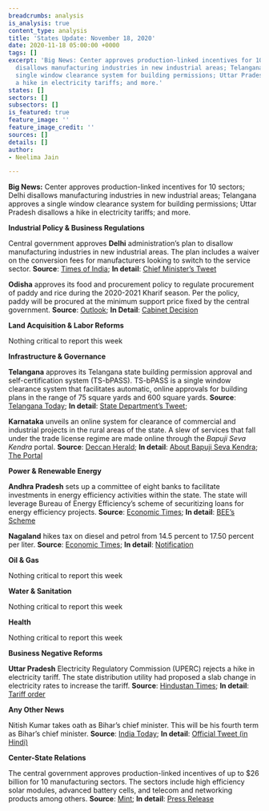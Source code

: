 ```yaml
---
breadcrumbs: analysis
is_analysis: true
content_type: analysis
title: 'States Update: November 18, 2020'
date: 2020-11-18 05:00:00 +0000
tags: []
excerpt: 'Big News: Center approves production-linked incentives for 10 sectors; Delhi
  disallows manufacturing industries in new industrial areas; Telangana approves a
  single window clearance system for building permissions; Uttar Pradesh disallows
  a hike in electricity tariffs; and more.'
states: []
sectors: []
subsectors: []
is_featured: true
feature_image: ''
feature_image_credit: ''
sources: []
details: []
author:
- Neelima Jain

---
```

**Big News:** Center approves production-linked incentives for 10 sectors; Delhi disallows manufacturing industries in new industrial areas; Telangana approves a single window clearance system for building permissions; Uttar Pradesh disallows a hike in electricity tariffs; and more.

**Industrial Policy & Business Regulations**

Central government approves **Delhi** administration’s plan to disallow manufacturing industries in new industrial areas. The plan includes a waiver on the conversion fees for manufacturers looking to switch to the service sector. **Source**: [Times of India](https://timesofindia.indiatimes.com/city/delhi/no-conversion-fee-for-any-old-industry-for-service-shift/articleshow/79159517.cms); **In detail**: [Chief Minister’s Tweet](https://twitter.com/ArvindKejriwal/status/1323245385314299905)

**Odisha** approves its food and procurement policy to regulate procurement of paddy and rice during the 2020-2021 Kharif season. Per the policy, paddy will be procured at the minimum support price fixed by the central government. **Source**: [Outlook](https://www.outlookindia.com/newsscroll/odisha-govt-approves-food--procurement-policy-for-kharif-marketing-season-20202021/1975304); **In Detail**: [Cabinet Decision](https://cabinet.odisha.gov.in/UploadedDOC/11032_MEDIA_5.PDF)

**Land Acquisition & Labor Reforms**

Nothing critical to report this week

**Infrastructure & Governance**

**Telangana** approves its Telangana state building permission approval and self-certification system (TS-bPASS). TS-bPASS is a single window clearance system that facilitates automatic, online approvals for building plans in the range of 75 square yards and 600 square yards. **Source**: [Telangana Today](https://telanganatoday.com/ts-bpass-a-new-benchmark); **In detail**: [State Department’s Tweet](https://twitter.com/KTRTRS/status/1328190989891031040?s=20);

**Karnataka** unveils an online system for clearance of commercial and industrial projects in the rural areas of the state. A slew of services that fall under the trade license regime are made online through the _Bapuji Seva Kendra_ portal. **Source**: [Deccan Herald](https://www.deccanherald.com/state/karnataka-goes-online-with-business-approvals-in-rural-areas-914508.html); **In detail**: [About Bapuji Seva Kendra](https://bsk.karnataka.gov.in/Images/BSK%20detailed%20User%20Manual%20User.pdf); [The Portal](https://bsk.karnataka.gov.in/)

**Power & Renewable Energy**

**Andhra Pradesh** sets up a committee of eight banks to facilitate investments in energy efficiency activities within the state. The state will leverage Bureau of Energy Efficiency’s scheme of securitizing loans for energy efficiency projects. **Source**: [Economic Times](https://energy.economictimes.indiatimes.com/news/power/andhra-pradesh-panel-set-up-to-aid-energy-efficiency-projects/79240492); **In detail**: [BEE’s Scheme](https://beeindia.gov.in/sites/default/files/PRGFEE_0.pdf)

**Nagaland** hikes tax on diesel and petrol from 14.5 percent to 17.50 percent per liter. **Source**: [Economic Times](https://energy.economictimes.indiatimes.com/news/oil-and-gas/tax-on-fuels-hiked-in-nagaland/79202597); **In detail**: [Notification](http://nagalandtax.nic.in/docs/Notification/Act/Issued%20by%20Finance%20Department/Petroleum/2020/Petro%20rate.jpg)

**Oil & Gas**

Nothing critical to report this week

**Water & Sanitation**

Nothing critical to report this week

**Health**

Nothing critical to report this week

**Business Negative Reforms**

**Uttar Pradesh** Electricity Regulatory Commission (UPERC) rejects a hike in electricity tariff. The state distribution utility had proposed a slab change in electricity rates to increase the tariff. **Source**: [Hindustan Times](https://www.hindustantimes.com/lucknow/diwali-cheer-no-power-tarrif-hike-slabs-unchanged-in-uttar-pradesh/story-HZKyRMNnMhV0Anp3KHagIJ.html); **In detail**: [Tariff order](https://www.uperc.org/App_File/TariffOrderUPStateDiscomsDigitallySigned-pdf11112020121317PM.pdf)

**Any Other News**

Nitish Kumar takes oath as Bihar’s chief minister. This will be his fourth term as Bihar’s chief minister. **Source**: [India Today](https://www.indiatoday.in/india/story/nitish-kumar-swearing-in-bihar-2-deputy-chief-minister-highlights-1741202-2020-11-16); **In detail**: [Official Tweet (in Hindi)](https://twitter.com/NitishKumar/status/1328338766562349056)

**Center-State Relations**

The central government approves production-linked incentives of up to $26 billion for 10 manufacturing sectors. The sectors include high efficiency solar modules, advanced battery cells, and telecom and networking products among others. **Source**: [Mint](https://www.livemint.com/politics/policy/govt-approves-pli-scheme-worth-up-to-rs-2-crore-for-10-sectors-11605087917126.html); **In detail**: [Press Release](https://pib.gov.in/PressReleasePage.aspx?PRID=1671912)